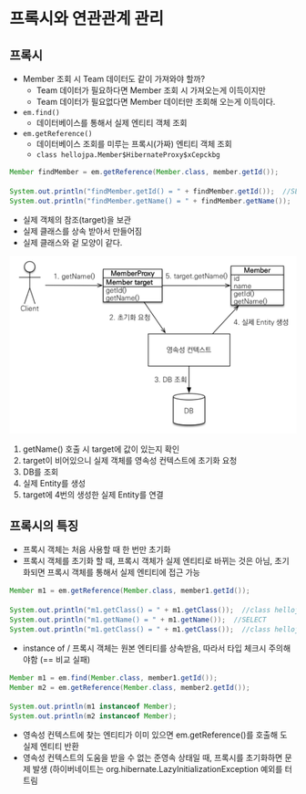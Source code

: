 # 프록시와 연관관계 관리
## 프록시
- Member 조회 시 Team 데이터도 같이 가져와야 할까?
	- Team 데이터가 필요하다면 Member 조회 시 가져오는게 이득이지만
	- Team 데이터가 필요없다면 Member 데이터만 조회해 오는게 이득이다.
- `em.find()`
	- 데이터베이스를 통해서 실제 엔티티 객체 조회
- `em.getReference()`
	- 데이터베이스 조회를 미루는 프록시(가짜) 엔티티 객체 조회
	- `class hellojpa.Member$HibernateProxy$xCepckbg`
```java
Member findMember = em.getReference(Member.class, member.getId()); 

System.out.println("findMember.getId() = " + findMember.getId());  //SELECT 호출
System.out.println("findMember.getName() = " + findMember.getName());
```

- 실제 객체의 참조(target)을 보관
- 실제 클래스를 상속 받아서 만들어짐
- 실제 클래스와 겉 모양이 같다.

![프록시 객체의 초기화](../images/image_20230925212145.png)
1. getName() 호출 시 target에 값이 있는지 확인
2. target이 비어있으니 실제 객체를 영속성 컨텍스트에 초기화 요청
3. DB를 조회
4. 실제 Entity를 생성
5. target에 4번의 생성한 실제 Entity를 연결

## 프록시의 특징
- 프록시 객체는 처음 사용할 때 한 번만 초기화
- 프록시 객체를 초기화 할 때, 프록시 객체가 실제 엔티티로 바뀌는 것은 아님, 초기화되면 프록시 객체를 통해서 실제 엔티티에 접근 가능
```java
Member m1 = em.getReference(Member.class, member1.getId());

System.out.println("m1.getClass() = " + m1.getClass());  //class hellojpa.Member$HibernateProxy$xCepckbg
System.out.println("m1.getName() = " + m1.getName());  //SELECT
System.out.println("m1.getClass() = " + m1.getClass());  //class hellojpa.Member$HibernateProxy$xCepckbg
```

- instance of / 프록시 객체는 원본 엔티티를 상속받음, 따라서 타입 체크시 주의해야함 (== 비교 실패) 
```java
Member m1 = em.find(Member.class, member1.getId());  
Member m2 = em.getReference(Member.class, member2.getId());  
  
System.out.println(m1 instanceof Member);  
System.out.println(m2 instanceof Member);
```
- 영속성 컨텍스트에 찾는 엔티티가 이미 있으면 em.getReference()를 호출해 도 실제 엔티티 반환 
- 영속성 컨텍스트의 도움을 받을 수 없는 준영속 상태일 때, 프록시를 초기화하면 문제 발생 (하이버네이트는 org.hibernate.LazyInitializationException 예외를 터트림